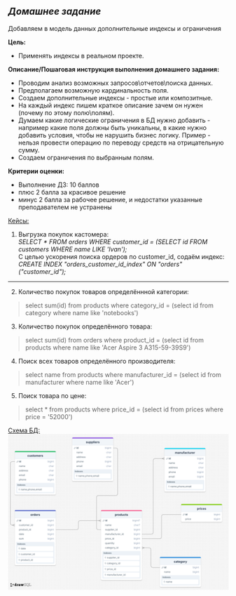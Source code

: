 ## *Домашнее задание*  
Добавляем в модель данных дополнительные индексы и ограничения

**Цель:**  
* Применять индексы в реальном проекте.


**Описание/Пошаговая инструкция выполнения домашнего задания:**  
* Проводим анализ возможных запросов\отчетов\поиска данных.
* Предполагаем возможную кардинальность поля.
* Создаем дополнительные индексы - простые или композитные.
* На каждый индекс пишем краткое описание зачем он нужен (почему по этому полю\полям).
* Думаем какие логические ограничения в БД нужно добавить - например какие поля должны быть уникальны, в какие нужно добавить условия, чтобы не нарушить бизнес логику. Пример - нельзя провести операцию по переводу средств на отрицательную сумму.
* Создаем ограничения по выбранным полям.


**Критерии оценки:**  
* Выполнение ДЗ: 10 баллов  
* плюс 2 балла за красивое решение  
* минус 2 балла за рабочее решение, и недостатки указанные преподавателем не устранены  

<u> Кейсы: </u>
1) Выгрузка покупок кастомера:  
*SELECT * FROM orders WHERE customer_id = (SELECT id FROM customers WHERE name LIKE 'Ivan');*  
С целью ускорения поиска ордеров по customer_id, содаём индекс:    
*CREATE INDEX "orders_customer_id_index" ON "orders"("customer_id");*
--- 
2) Количество покупок товаров определённной категории:  
> select sum(id) from products where category_id = (select id from category where name like 'notebooks')
3) Количество покупок определённого товара:  
> select sum(id) from orders where product_id = (select id from products where name like 'Acer Aspire 3 A315-59-39S9')
4) Поиск всех товаров определённого производителя:  
> select name from products where manufacturer_id = (select id from manufacturer where name like 'Acer')
5) Поиск товара по цене:  
> select * from products where price_id = (select id from prices where price = '52000')


<u>Схема БД:</u>
![Alt text](https://github.com/thornix/otus_dba/blob/main/hw2_dbms_components/drawSQL-image-export-2025-04-18.png)
